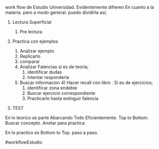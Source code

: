 
work flow de Estudio
	Universidad. Evidentemente difieren
En cuanto a la materia. pero a modo general. puedo dividirla asi;

1) Lectura Superficial
	1) Pre lectura

2) Practica con ejemplos

	1) Analizar ejemplo
	2) Replicarlo
	3) comparar
	3) Analizar Falencias
		si es de teoria;
		1) identificar dudas
		2) Intentar responderla
	3) Buscar informacion
		4) Hacer recall con libro
				.
	Si es de ejercicios;
		1) identificar zona endeble
		2) Buscar ejercicio correspondiente
		3) Practicarlo
			hasta extinguir falencia

4) TEST

En lo teorico se parte Abarcando Todo Eficientemente. Top to
	Bottom. Buscar concepto. Anotar para practica

En lo practico es Bottom to Top.
	paso a paso.

#workflowEstudio
